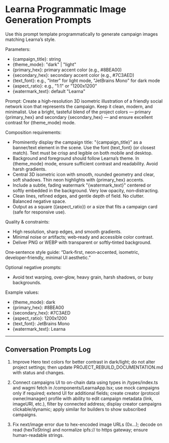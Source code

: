 # Learna Programmatic Image Generation Prompts

Use this prompt template programmatically to generate campaign images matching Learna’s style.

Parameters:
- {campaign_title}: string
- {theme_mode}: "dark" | "light"
- {primary_hex}: primary accent color (e.g., #8BEA00)
- {secondary_hex}: secondary accent color (e.g., #7C3AED)
- {text_font}: e.g., "Inter" for light mode, "JetBrains Mono" for dark mode
- {aspect_ratio}: e.g., "1:1" or "1200x1200"
- {watermark_text}: default "Learna"

Prompt:
Create a high‑resolution 3D isometric illustration of a friendly social network icon that represents the campaign. Keep it clean, modern, and minimalist. Use a bright, tasteful blend of the project colors — primary {primary_hex} and secondary {secondary_hex} — and ensure excellent contrast for {theme_mode} mode.

Composition requirements:
- Prominently display the campaign title: "{campaign_title}" as a banner/text element in the scene. Use the font {text_font} (or closest match). Text must be crisp and legible on both mobile and desktop.
- Background and foreground should follow Learna’s theme. In {theme_mode} mode, ensure sufficient contrast and readability. Avoid harsh gradients.
- Central 3D isometric icon with smooth, rounded geometry and clear, soft shadows. Thin neon highlights with {primary_hex} accents.
- Include a subtle, fading watermark "{watermark_text}" centered or softly embedded in the background. Very low opacity, non‑distracting.
- Clean lines, refined edges, and gentle depth of field. No clutter. Balanced negative space.
- Output as a square ({aspect_ratio}) or a size that fits a campaign card (safe for responsive use).

Quality & constraints:
- High resolution, sharp edges, and smooth gradients.
- Minimal noise or artifacts; web‑ready and accessible color contrast.
- Deliver PNG or WEBP with transparent or softly‑tinted background.

One‑sentence style guide:
“Dark‑first, neon‑accented, isometric, developer‑friendly, minimal UI aesthetic.”

Optional negative prompts:
- Avoid text warping, over‑glow, heavy grain, harsh shadows, or busy backgrounds.

Example values:
- {theme_mode}: dark
- {primary_hex}: #8BEA00
- {secondary_hex}: #7C3AED
- {aspect_ratio}: 1200x1200
- {text_font}: JetBrains Mono
- {watermark_text}: Learna

---

Conversation Prompts Log
------------------------

1) Improve Hero text colors for better contrast in dark/light; do not alter project settings; then update PROJECT_REBUILD_DOCUMENTATION.md with status and changes.

2) Connect campaigns UI to on-chain data using types in /types/index.ts and wagmi fetch in /components/LearnaApp.tsx; use mock campaigns only if required; extend UI for additional fields; create creator (protocol owner/manager) profile with ability to edit campaign metadata (link, imageURI, etc.), filter by connected address; display creator campaigns clickable/dynamic; apply similar for builders to show subscribed campaigns.

3) Fix next/image error due to hex-encoded image URLs (0x...); decode on read (hexToString) and normalize ipfs:// to https gateway; ensure human-readable strings.